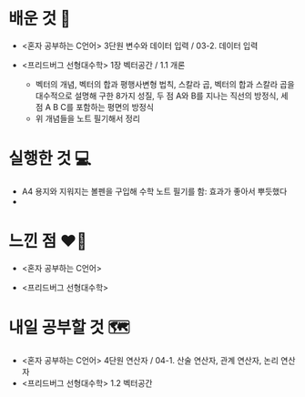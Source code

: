 # 배운 것 📝
- <혼자 공부하는 C언어> 3단원 변수와 데이터 입력 / 03-2. 데이터 입력

- <프리드버그 선형대수학> 1장 벡터공간 / 1.1 개론
    - 벡터의 개념, 벡터의 합과 평행사변형 법칙, 스칼라 곱, 벡터의 합과 스칼라 곱을 대수적으로 설명해 구한 8가지 성질, 두 점 A와 B를 지나는 직선의 방정식, 세 점 A B C를 포함하는 평면의 방정식
    - 위 개념들을 노트 필기해서 정리

# 실행한 것 💻
- A4 용지와 지워지는 볼펜을 구입해 수학 노트 필기를 함: 효과가 좋아서 뿌듯했다
- 

# 느낀 점 ❤️‍🔥
- <혼자 공부하는 C언어>
    
- <프리드버그 선형대수학>
    
    
# 내일 공부할 것 🗺
- <혼자 공부하는 C언어> 4단원 연산자 / 04-1. 산술 연산자, 관계 연산자, 논리 연산자
- <프리드버그 선형대수학> 1.2 벡터공간